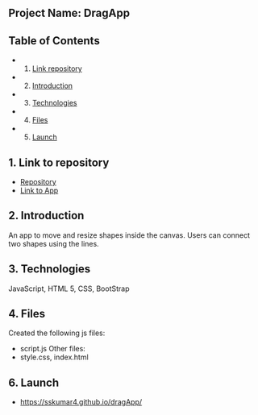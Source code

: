 ## Project Name: DragApp

## Table of Contents

<!-- vscode-markdown-toc -->
* 1. [Link repository](#Linktorepository)
* 2. [Introduction](#Introduction)
* 3. [Technologies](#Technologies)
* 4. [Files](#Files)
* 5. [Launch](#Launch)

##  1. <a name='Linktorepository'></a>Link to repository

* [Repository](https://github.com/sskumar4/dragApp)
* [Link to App](https://sskumar4.github.io/dragApp/)

##  2. <a name='Introduction'></a>Introduction
An app to move and resize shapes inside the canvas. Users can connect two shapes using the lines.

##  3. <a name='Technologies'></a>Technologies 
JavaScript, HTML 5, CSS, BootStrap

##  4. <a name='Files'></a>Files
Created the following 
js files:
  * script.js
Other files:
* style.css, index.html

## 6. <a name='Launch'></a>Launch

* https://sskumar4.github.io/dragApp/
